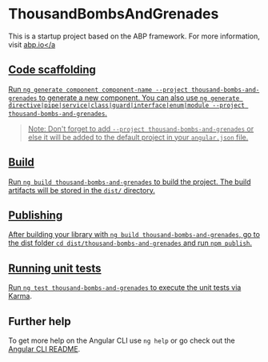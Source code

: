 # ThousandBombsAndGrenades

This is a startup project based on the ABP framework. For more information, visit <a href="https://abp.io/" target="_blank">abp.io</a

## Code scaffolding

Run `ng generate component component-name --project thousand-bombs-and-grenades` to generate a new component. You can also use `ng generate directive|pipe|service|class|guard|interface|enum|module --project thousand-bombs-and-grenades`.
> Note: Don't forget to add `--project thousand-bombs-and-grenades` or else it will be added to the default project in your `angular.json` file. 

## Build

Run `ng build thousand-bombs-and-grenades` to build the project. The build artifacts will be stored in the `dist/` directory.

## Publishing

After building your library with `ng build thousand-bombs-and-grenades`, go to the dist folder `cd dist/thousand-bombs-and-grenades` and run `npm publish`.

## Running unit tests

Run `ng test thousand-bombs-and-grenades` to execute the unit tests via [Karma](https://karma-runner.github.io).

## Further help

To get more help on the Angular CLI use `ng help` or go check out the [Angular CLI README](https://github.com/angular/angular-cli/blob/master/README.md).
